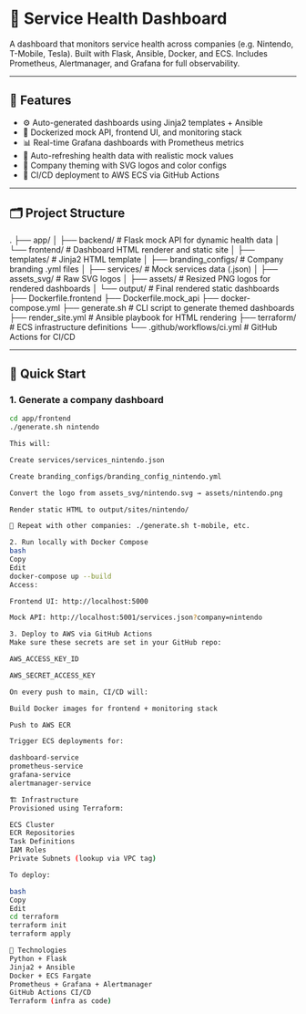 # 🚦 Service Health Dashboard

A dashboard that monitors service health across companies (e.g. Nintendo, T-Mobile, Tesla). Built with Flask, Ansible, Docker, and ECS. Includes Prometheus, Alertmanager, and Grafana for full observability.

---

## 🔧 Features

- ⚙️ Auto-generated dashboards using Jinja2 templates + Ansible
- 🐳 Dockerized mock API, frontend UI, and monitoring stack
- 📊 Real-time Grafana dashboards with Prometheus metrics
- 🔄 Auto-refreshing health data with realistic mock values
- 🧰 Company theming with SVG logos and color configs
- 🚀 CI/CD deployment to AWS ECS via GitHub Actions

---

## 🗂️ Project Structure

.
├── app/
│ ├── backend/ # Flask mock API for dynamic health data
│ └── frontend/ # Dashboard HTML renderer and static site
│ ├── templates/ # Jinja2 HTML template
│ ├── branding_configs/ # Company branding .yml files
│ ├── services/ # Mock services data (.json)
│ ├── assets_svg/ # Raw SVG logos
│ ├── assets/ # Resized PNG logos for rendered dashboards
│ └── output/ # Final rendered static dashboards
├── Dockerfile.frontend
├── Dockerfile.mock_api
├── docker-compose.yml
├── generate.sh # CLI script to generate themed dashboards
├── render_site.yml # Ansible playbook for HTML rendering
├── terraform/ # ECS infrastructure definitions
└── .github/workflows/ci.yml # GitHub Actions for CI/CD


---

## 🚀 Quick Start

### 1. Generate a company dashboard

```bash
cd app/frontend
./generate.sh nintendo

This will:

Create services/services_nintendo.json

Create branding_configs/branding_config_nintendo.yml

Convert the logo from assets_svg/nintendo.svg → assets/nintendo.png

Render static HTML to output/sites/nintendo/

🔁 Repeat with other companies: ./generate.sh t-mobile, etc.

2. Run locally with Docker Compose
bash
Copy
Edit
docker-compose up --build
Access:

Frontend UI: http://localhost:5000

Mock API: http://localhost:5001/services.json?company=nintendo

3. Deploy to AWS via GitHub Actions
Make sure these secrets are set in your GitHub repo:

AWS_ACCESS_KEY_ID

AWS_SECRET_ACCESS_KEY

On every push to main, CI/CD will:

Build Docker images for frontend + monitoring stack

Push to AWS ECR

Trigger ECS deployments for:

dashboard-service
prometheus-service
grafana-service
alertmanager-service

🏗️ Infrastructure
Provisioned using Terraform:

ECS Cluster
ECR Repositories
Task Definitions
IAM Roles
Private Subnets (lookup via VPC tag)

To deploy:

bash
Copy
Edit
cd terraform
terraform init
terraform apply

🧠 Technologies
Python + Flask
Jinja2 + Ansible
Docker + ECS Fargate
Prometheus + Grafana + Alertmanager
GitHub Actions CI/CD
Terraform (infra as code)


